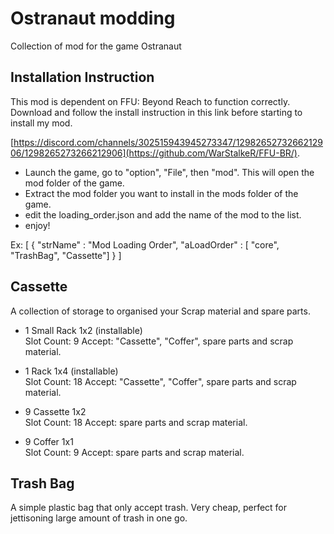 # Ostranaut modding

Collection of mod for the game Ostranaut



## Installation Instruction

This mod is dependent on FFU: Beyond Reach to function correctly.
Download and follow the install instruction in this link before starting to install my mod.

 [https://discord.com/channels/302515943945273347/1298265273266212906/1298265273266212906](https://github.com/WarStalkeR/FFU-BR/).

- Launch the game, go to "option", "File", then "mod". This will open the mod folder of the game.
- Extract the mod folder you want to install in the mods folder of the game. 
- edit the loading_order.json and add the name of the mod to the list.
- enjoy!

Ex:
[
 {
  "strName" : "Mod Loading Order",
  "aLoadOrder" : [
  "core",
  "TrashBag",
  "Cassette"]
 }
]

## Cassette
A collection of storage to organised your Scrap material and spare parts.

- 1 Small Rack 1x2 (installable)  
    Slot Count: 9  Accept: "Cassette", "Coffer", spare parts and scrap material.
  
- 1 Rack 1x4 (installable)  
    Slot Count: 18  Accept: "Cassette", "Coffer", spare parts and scrap material.
  
- 9 Cassette 1x2  
    Slot Count: 18  Accept: spare parts and scrap material.
  
- 9 Coffer 1x1  
    Slot Count: 9  Accept: spare parts and scrap material.

## Trash Bag
A simple plastic bag that only accept trash. Very cheap, perfect for jettisoning large amount of trash in one go.
